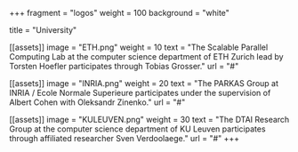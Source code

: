 +++
fragment = "logos"
weight = 100
background = "white"

title = "University"

[[assets]]
  image = "ETH.png"
  weight = 10
  text = "The Scalable Parallel Computing Lab at the computer science department of ETH Zurich lead by Torsten Hoefler participates through Tobias Grosser."
  url = "#"

[[assets]]
  image = "INRIA.png"
  weight = 20
  text = "The PARKAS Group at INRIA / Ecole Normale Superieure participates under the supervision of Albert Cohen with Oleksandr Zinenko."
  url = "#"

[[assets]]
  image = "KULEUVEN.png"
  weight = 30
  text = "The DTAI Research Group at the computer science department of KU Leuven participates through affiliated researcher Sven Verdoolaege."
  url = "#"
+++
